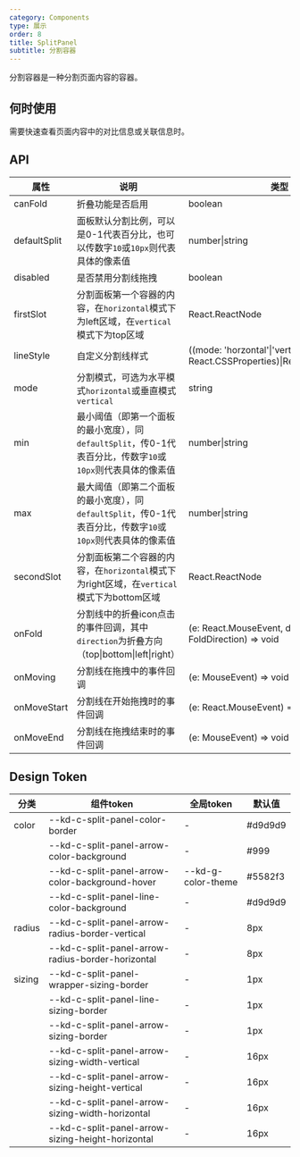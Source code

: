 ```yaml
---
category: Components
type: 展示
order: 8
title: SplitPanel
subtitle: 分割容器
---
```


分割容器是一种分割页面内容的容器。
## 何时使用

需要快速查看页面内容中的对比信息或关联信息时。

## API

| 属性 | 说明 | 类型 | 默认值 | 版本 |
| --- | --- | --- | --- | --- |
| canFold | 折叠功能是否启用 | boolean | true | 1.0.0 |
| defaultSplit | 面板默认分割比例，可以是0-1代表百分比，也可以传数字`10`或`10px`则代表具体的像素值 | number\|string | 0.5 | 1.0.0 |
| disabled | 是否禁用分割线拖拽 | boolean | false | 1.0.0 |
| firstSlot | 分割面板第一个容器的内容，在`horizontal`模式下为left区域，在`vertical`模式下为top区域 | React.ReactNode |  | 1.0.0 |
| lineStyle | 自定义分割线样式 | ((mode: 'horzontal'\|'vertical') => React.CSSProperties)\|React.CSSProperties |  | 1.0.0 |
| mode | 分割模式，可选为水平模式`horizontal`或垂直模式`vertical` | string | `horizontal` | 1.0.0 |
| min | 最小阈值（即第一个面板的最小宽度），同`defaultSplit`，传0-1代表百分比，传数字`10`或`10px`则代表具体的像素值  | number\|string | 0 | 1.0.0 |
| max | 最大阈值（即第二个面板的最小宽度），同`defaultSplit`，传0-1代表百分比，传数字`10`或`10px`则代表具体的像素值 |  number\|string | 0 | 1.0.0 |
| secondSlot | 分割面板第二个容器的内容，在`horizontal`模式下为right区域，在`vertical`模式下为bottom区域 | React.ReactNode |  | 1.0.0 |
| onFold | 分割线中的折叠icon点击的事件回调，其中`direction`为折叠方向（top\|bottom\|left\|right） | (e: React.MouseEvent, direction: FoldDirection) => void |  | 1.0.0 |
| onMoving | 分割线在拖拽中的事件回调 | (e: MouseEvent) => void |  | 1.0.0 |
| onMoveStart | 分割线在开始拖拽时的事件回调 | (e: React.MouseEvent) => void |  | 1.0.0 |
| onMoveEnd | 分割线在拖拽结束时的事件回调| (e: MouseEvent) => void |  | 1.0.0 |

## Design Token

| 分类 | 组件token | 全局token | 默认值 |
| --- | --- | --- | --- |
| color | --kd-c-split-panel-color-border | - | #d9d9d9 |
|  | --kd-c-split-panel-arrow-color-background | - | #999 |
|  | --kd-c-split-panel-arrow-color-background-hover | --kd-g-color-theme | #5582f3 |
|  | --kd-c-split-panel-line-color-background | - | #d9d9d9 |
| radius | --kd-c-split-panel-arrow-radius-border-vertical | - | 8px |
|  | --kd-c-split-panel-arrow-radius-border-horizontal | - | 8px |
| sizing | --kd-c-split-panel-wrapper-sizing-border | - | 1px |
|  | --kd-c-split-panel-line-sizing-border | - | 1px |
|  | --kd-c-split-panel-arrow-sizing-border | - | 1px |
|  | --kd-c-split-panel-arrow-sizing-width-vertical | - | 16px |
|  | --kd-c-split-panel-arrow-sizing-height-vertical | - | 16px |
|  | --kd-c-split-panel-arrow-sizing-width-horizontal | - | 16px |
|  | --kd-c-split-panel-arrow-sizing-height-horizontal | - | 16px |
